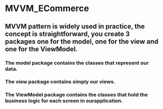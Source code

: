 # MVVM_ECommerce
## MVVM pattern is widely used in practice, the concept is straightforward, you create 3 packages one for the model, one for the view and one for the ViewModel.
### The model package contains the classes that represent our data.
### The view package contains simply our views.
### The ViewModel package contains the classes that hold the business logic for each screen in ourapplication.
